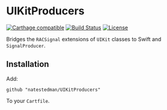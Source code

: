 # UIKitProducers

[![Carthage compatible](https://img.shields.io/badge/Carthage-compatible-4BC51D.svg?style=flat)](https://github.com/Carthage/Carthage)
[![Build Status](https://travis-ci.org/natestedman/UIKitProducers.svg?branch=master)](https://travis-ci.org/natestedman/UIKitProducers)
[![License](https://img.shields.io/badge/license-Creative%20Commons%20Zero%20v1.0%20Universal-blue.svg)](https://creativecommons.org/publicdomain/zero/1.0/)

Bridges the `RACSignal` extensions of `UIKit` classes to Swift and `SignalProducer`.

## Installation

Add:

    github "natestedman/UIKitProducers"

To your `Cartfile`.
